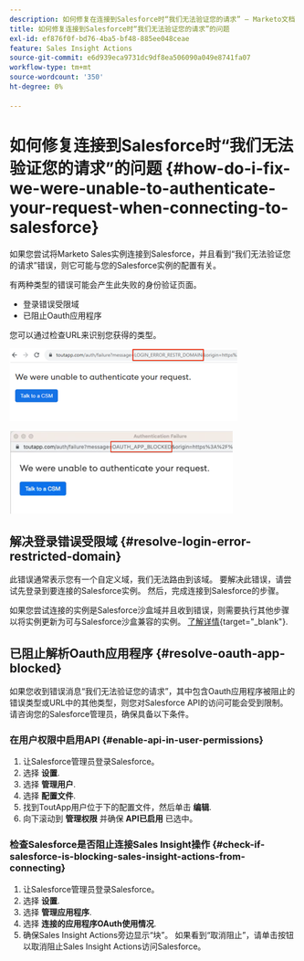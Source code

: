 ```yaml
---
description: 如何修复在连接到Salesforce时“我们无法验证您的请求” — Marketo文档 — 产品文档
title: 如何修复连接到Salesforce时“我们无法验证您的请求”的问题
exl-id: ef876f0f-bd76-4ba5-bf48-885ee048ceae
feature: Sales Insight Actions
source-git-commit: e6d939eca9731dc9df8ea506090a049e8741fa07
workflow-type: tm+mt
source-wordcount: '350'
ht-degree: 0%

---
```


# 如何修复连接到Salesforce时“我们无法验证您的请求”的问题 {#how-do-i-fix-we-were-unable-to-authenticate-your-request-when-connecting-to-salesforce}

如果您尝试将Marketo Sales实例连接到Salesforce，并且看到“我们无法验证您的请求”错误，则它可能与您的Salesforce实例的配置有关。

有两种类型的错误可能会产生此失败的身份验证页面。

* 登录错误受限域
* 已阻止Oauth应用程序

您可以通过检查URL来识别您获得的类型。

![](assets/how-do-i-fix-we-were-unable-to-authenticate-1.png)

![](assets/how-do-i-fix-we-were-unable-to-authenticate-2.png)

## 解决登录错误受限域 {#resolve-login-error-restricted-domain}

此错误通常表示您有一个自定义域，我们无法路由到该域。 要解决此错误，请尝试先登录到要连接的Salesforce实例。 然后，完成连接到Salesforce的步骤。

如果您尝试连接的实例是Salesforce沙盒域并且收到错误，则需要执行其他步骤以将实例更新为可与Salesforce沙盒兼容的实例。 [了解详情](/help/marketo/product-docs/marketo-sales-insight/actions/crm/salesforce-integration/set-up-a-sales-insight-actions-sandbox.md){target="_blank"}.

## 已阻止解析Oauth应用程序 {#resolve-oauth-app-blocked}

如果您收到错误消息“我们无法验证您的请求”，其中包含Oauth应用程序被阻止的错误类型或URL中的其他类型，则您对Salesforce API的访问可能会受到限制。 请咨询您的Salesforce管理员，确保具备以下条件。

### 在用户权限中启用API {#enable-api-in-user-permissions}

1. 让Salesforce管理员登录Salesforce。
1. 选择 **设置**.
1. 选择 **管理用户**.
1. 选择 **配置文件**.
1. 找到ToutApp用户位于下的配置文件，然后单击 **编辑**.
1. 向下滚动到 **管理权限** 并确保 **API已启用** 已选中。

### 检查Salesforce是否阻止连接Sales Insight操作 {#check-if-salesforce-is-blocking-sales-insight-actions-from-connecting}

1. 让Salesforce管理员登录Salesforce。
1. 选择 **设置**.
1. 选择 **管理应用程序**.
1. 选择 **连接的应用程序OAuth使用情况**.
1. 确保Sales Insight Actions旁边显示“块”。 如果看到“取消阻止”，请单击按钮以取消阻止Sales Insight Actions访问Salesforce。
